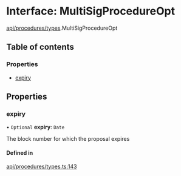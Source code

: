 # Interface: MultiSigProcedureOpt

[api/procedures/types](../wiki/api.procedures.types).MultiSigProcedureOpt

## Table of contents

### Properties

- [expiry](../wiki/api.procedures.types.MultiSigProcedureOpt#expiry)

## Properties

### expiry

• `Optional` **expiry**: `Date`

The block number for which the proposal expires

#### Defined in

[api/procedures/types.ts:143](https://github.com/PolymeshAssociation/polymesh-sdk/blob/9a8715021/src/api/procedures/types.ts#L143)
